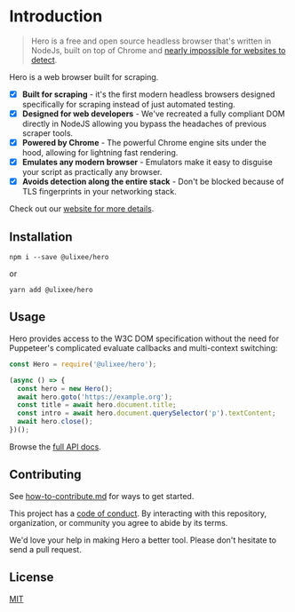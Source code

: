 # Introduction

> Hero is a free and open source headless browser that's written in NodeJs, built on top of Chrome and [nearly impossible for websites to detect](https://github.com/unblocked-web/double-agent/).

Hero is a web browser built for scraping.

- [x] **Built for scraping** - it's the first modern headless browsers designed specifically for scraping instead of just automated testing.
- [x] **Designed for web developers** - We've recreated a fully compliant DOM directly in NodeJS allowing you bypass the headaches of previous scraper tools.
- [x] **Powered by Chrome** - The powerful Chrome engine sits under the hood, allowing for lightning fast rendering.
- [x] **Emulates any modern browser** - Emulators make it easy to disguise your script as practically any browser.
- [x] **Avoids detection along the entire stack** - Don't be blocked because of TLS fingerprints in your networking stack.

Check out our [website for more details](https://ulixee.org).

## Installation

```shell script
npm i --save @ulixee/hero
```

or

```shell script
yarn add @ulixee/hero
```

## Usage

Hero provides access to the W3C DOM specification without the need for Puppeteer's complicated evaluate callbacks and multi-context switching:

```js
const Hero = require('@ulixee/hero');

(async () => {
  const hero = new Hero();
  await hero.goto('https://example.org');
  const title = await hero.document.title;
  const intro = await hero.document.querySelector('p').textContent;
  await hero.close();
})();
```

Browse the [full API docs](https://docs.ulixee.org/hero).

## Contributing

See [how-to-contribute.md](/docs/main/Contribute/how-to-contribute.md) for ways to get started.

This project has a [code of conduct](/docs/main/Contribute/code-of-conduct.md). By interacting with this repository, organization, or community you agree to abide by its terms.

We'd love your help in making Hero a better tool. Please don't hesitate to send a pull request.

## License

[MIT](LICENSE.md)
